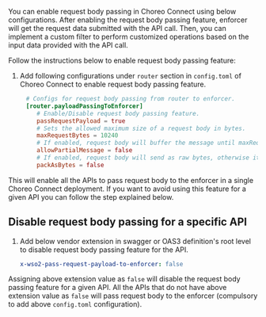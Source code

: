 You can enable request body passing in Choreo Connect using below configurations.
After enabling the request body passing feature, enforcer will get the request data 
submitted with the API call. Then, you can implement a custom filter to perform customized
operations based on the input data provided with the API call.

Follow the instructions below to enable request body passing feature:

1. Add following configurations under `router` section in `config.toml` of Choreo Connect to enable request body passing feature.
``` toml
     # Configs for request body passing from router to enforcer.
     [router.payloadPassingToEnforcer]
        # Enable/Disable request body passing feature.
        passRequestPayload = true
        # Sets the allowed maximum size of a request body in bytes.
        maxRequestBytes = 10240
        # If enabled, request body will buffer the message until maxRequestBytes is reached.
        allowPartialMessage = false
        # If enabled, request body will send as raw bytes, otherwise it will be a UTF-8 string request body.
        packAsBytes = false
```
This will enable all the APIs to pass request body to the enforcer in a single Choreo Connect deployment.
If you want to avoid using this feature for a given API you can follow the step explained below.

## Disable request body passing for a specific API

1. Add below vendor extension in swagger or OAS3 definition's root level to disable request body passing feature for the API.


      ```yaml
      x-wso2-pass-request-payload-to-enforcer: false
      ```
Assigning above extension value as `false` will disable the request body passing feature for a given API. All the APIs that do not have above extension
value as `false` will pass request body to the enforcer (compulsory to add above `config.toml` configuration).

